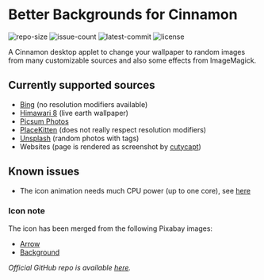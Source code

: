 # Better Backgrounds for Cinnamon #

![repo-size](https://img.shields.io/github/repo-size/simonmicro/better-backgrounds)
![issue-count](https://img.shields.io/github/issues/simonmicro/better-backgrounds)
![latest-commit](https://img.shields.io/github/last-commit/simonmicro/better-backgrounds)
![license](https://img.shields.io/github/license/simonmicro/better-backgrounds)

A Cinnamon desktop applet to change your wallpaper to random images from many customizable sources and also some effects from ImageMagick.

## Currently supported sources ##

* [Bing](https://www.bing.com/) (no resolution modifiers available)
* [Himawari 8](https://himawari8.nict.go.jp/) (live earth wallpaper)
* [Picsum Photos](https://picsum.photos/)
* [PlaceKitten](http://placekitten.com/) (does not really respect resolution modifiers)
* [Unsplash](https://unsplash.com/) (random photos with tags)
* Websites (page is rendered as screenshot by [cutycapt](http://cutycapt.sourceforge.net/))

## Known issues ##
* The icon animation needs much CPU power (up to one core), see [here](https://github.com/simonmicro/better-backgrounds/issues/13#issuecomment-700317345)

### Icon note ###

The icon has been merged from the following Pixabay images:
- [Arrow](https://pixabay.com/vectors/recycle-reload-icon-arrown-circle-159650/)
- [Background](https://pixabay.com/vectors/background-mesh-triangle-polygon-1430103/)

_Official GitHub repo is available [here](https://github.com/simonmicro/better-backgrounds)._
